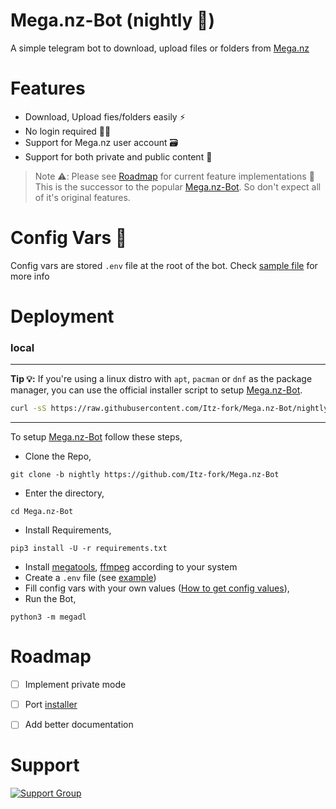 # Mega.nz-Bot (nightly 🌃)
A simple telegram bot to download, upload files or folders from [Mega.nz](https://mega.nz/)


# Features
- Download, Upload fies/folders easily ⚡
- No login required 🙅‍♂️
- Support for Mega.nz user account 🗃️
- Support for both private and public content 🤝

> Note ⚠️️:
> Please see [Roadmap](#Roadmap) for current feature implementations 🤗
> This is the successor to the popular [Mega.nz-Bot](https://github.com/Itz-fork/Mega.nz-Bot/tree/legacy). So don't expect all of it's original features.


# Config Vars 📓
Config vars are stored `.env` file at the root of the bot. Check [sample file](/.env.sample) for more info

# Deployment
### local
---
**Tip 💡:**
If you're using a linux distro with `apt`, `pacman` or `dnf` as the package manager, you can use the official installer script to setup [Mega.nz-Bot](https://github.com/Itz-fork/Mega.nz-Bot).

```bash
curl -sS https://raw.githubusercontent.com/Itz-fork/Mega.nz-Bot/nightly/installer.sh | bash
```
---

To setup [Mega.nz-Bot](https://github.com/Itz-fork/Mega.nz-Bot) follow these steps,

- Clone the Repo,
```
git clone -b nightly https://github.com/Itz-fork/Mega.nz-Bot
```
- Enter the directory,
```
cd Mega.nz-Bot
```
- Install Requirements,
```
pip3 install -U -r requirements.txt
```
- Install [megatools](https://megatools.megous.com/), [ffmpeg](https://ffmpeg.org/download.html) according to your system
- Create a `.env` file (see [example](/.env.sample))
- Fill config vars with your own values ([How to get config values](https://github.com/Itz-fork/Mega.nz-Bot#config-vars-)),
- Run the Bot,
```
python3 -m megadl
```

# Roadmap
- [ ] Implement private mode
- [ ] Port [installer](https://github.com/Itz-fork/Mega.nz-Bot/blob/legacy/startup.sh)
- [ ] Add better documentation


# Support
[![Support Group](https://img.shields.io/badge/Support_Group-0a0a0a?style=for-the-badge&logo=telegram&logoColor=white)](https://t.me/Nexa_bots)